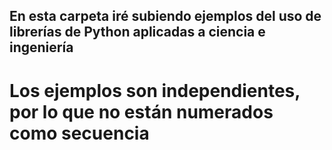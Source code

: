 ## En esta carpeta iré subiendo ejemplos del uso de librerías de Python aplicadas a ciencia e ingeniería

# Los ejemplos son independientes, por lo que no están numerados como secuencia

